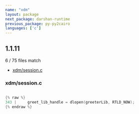```yaml
---
name: "xdm"
layout: package
next_package: darshan-runtime
previous_package: py-py2cairo
languages: ['c']
---
```

## 1.1.11
6 / 75 files match

 - [xdm/session.c](#xdmsessionc)

### xdm/session.c

```c

{% raw %}
343 |     greet_lib_handle = dlopen(greeterLib, RTLD_NOW);
{% endraw %}

```